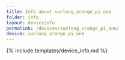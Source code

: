 ```yaml
---
title: Info about xunlong_orange_pi_one
folder: info
layout: deviceinfo
permalink: /devices/xunlong_orange_pi_one/
device: xunlong_orange_pi_one
---
```

{% include templates/device_info.md %}
